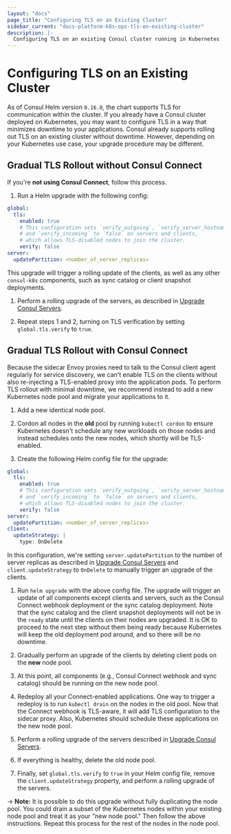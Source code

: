 ```yaml
---
layout: "docs"
page_title: "Configuring TLS on an Existing Cluster"
sidebar_current: "docs-platform-k8s-ops-tls-on-existing-cluster"
description: |-
  Configuring TLS on an existing Consul cluster running in Kubernetes
---
```


# Configuring TLS on an Existing Cluster

As of Consul Helm version `0.16.0`, the chart supports TLS for communication
within the cluster. If you already have a Consul cluster deployed on Kubernetes,
you may want to configure TLS in a way that minimizes downtime to your applications.
Consul already supports rolling out TLS on an existing cluster without downtime.
However, depending on your Kubernetes use case, your upgrade procedure may be different.

## Gradual TLS Rollout without Consul Connect

If you're **not using Consul Connect**, follow this process.

1. Run a Helm upgrade with the following config:

  ```yaml
  global:
    tls:
      enabled: true
      # This configuration sets `verify_outgoing`, `verify_server_hostname`,
      # and `verify_incoming` to `false` on servers and clients,
      # which allows TLS-disabled nodes to join the cluster.
      verify: false
  server:
    updatePartition: <number_of_server_replicas>
  ```

  This upgrade will trigger a rolling update of the clients, as well as any
  other `consul-k8s` components, such as sync catalog or client snapshot deployments.

1. Perform a rolling upgrade of the servers, as described in
   [Upgrade Consul Servers](/docs/platform/k8s/upgrading.html#upgrading-consul-servers).

1. Repeat steps 1 and 2, turning on TLS verification by setting `global.tls.verify`
   to `true`.

## Gradual TLS Rollout with Consul Connect

Because the sidecar Envoy proxies need to talk to the Consul client agent regularly
for service discovery, we can't enable TLS on the clients without also re-injecting a
TLS-enabled proxy into the application pods. To perform TLS rollout with minimal
downtime, we recommend instead to add a new Kubernetes node pool and migrate your
applications to it.

1. Add a new identical node pool.

1. Cordon all nodes in the **old** pool by running `kubectl cordon`
   to ensure Kubernetes doesn't schedule any new workloads on those nodes
   and instead schedules onto the new nodes, which shortly will be TLS-enabled.

1. Create the following Helm config file for the upgrade:

  ```yaml
  global:
    tls:
      enabled: true
      # This configuration sets `verify_outgoing`, `verify_server_hostname`,
      # and `verify_incoming` to `false` on servers and clients,
      # which allows TLS-disabled nodes to join the cluster.
      verify: false
  server:
    updatePartition: <number_of_server_replicas>
  client:
    updateStrategy: |
      type: OnDelete
  ```

  In this configuration, we're setting `server.updatePartition` to the number of
  server replicas as described in [Upgrade Consul Servers](/docs/platform/k8s/upgrading.html#upgrading-consul-servers)
  and `client.updateStrategy` to `OnDelete` to manually trigger an upgrade of the clients.

1. Run `helm upgrade` with the above config file. The upgrade will trigger an update of all
   components except clients and servers, such as the Consul Connect webhook deployment
   or the sync catalog deployment. Note that the sync catalog and the client
   snapshot deployments will not be in the `ready` state until the clients on their
   nodes are upgraded. It is OK to proceed to the next step without them being ready
   because Kubernetes will keep the old deployment pod around, and so there will be no
   downtime.

1. Gradually perform an upgrade of the clients by deleting client pods on the **new** node
   pool.

1. At this point, all components (e.g., Consul Connect webhook and sync catalog) should be running
   on the new node pool.

1. Redeploy all your Connect-enabled applications.
   One way to trigger a redeploy is to run `kubectl drain` on the nodes in the old pool.
   Now that the Connect webhook is TLS-aware, it will add TLS configuration to
   the sidecar proxy. Also, Kubernetes should schedule these applications on the new node pool.

1. Perform a rolling upgrade of the servers described in
   [Upgrade Consul Servers](/docs/platform/k8s/upgrading.html#upgrading-consul-servers).

1. If everything is healthy, delete the old node pool.

1. Finally, set `global.tls.verify` to `true` in your Helm config file, remove the
   `client.updateStrategy` property, and perform a rolling upgrade of the servers.

-> **Note:** It is possible to do this upgrade without fully duplicating the node pool.
You could drain a subset of the Kubernetes nodes within your existing node pool and treat it
as your "new node pool." Then follow the above instructions. Repeat this process for the rest
of the nodes in the node pool.